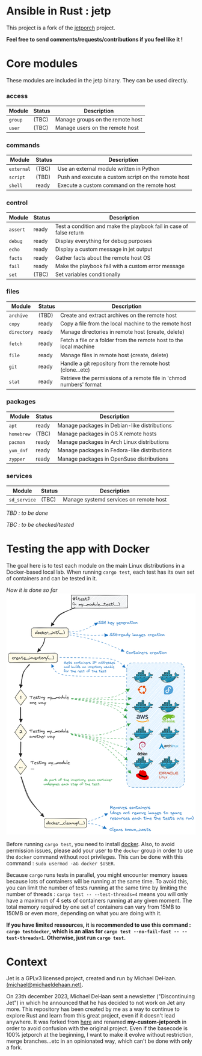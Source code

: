 # Ansible in Rust : jetp

This project is a fork of the [jetporch](https://github.com/jetporch/jetporch) project.

**Feel free to send comments/requests/contributions if you feel like it !**

# Core modules

These modules are included in the jetp binary. They can be used directly.

### access
| Module | Status | Description |
|------|-------|-------------|
| `group` | (TBC) | Manage groups on the remote host |
| `user` | (TBC) | Manage users on the remote host |

### commands
| Module | Status | Description |
|------|-------|-------------|
| `external` | (TBC) | Use an external module written in Python |
| `script` | (TBD) | Push and execute a custom script on the remote host |
| `shell` | ready | Execute a custom command on the remote host |

### control
| Module | Status | Description |
|------|-------|-------------|
| `assert` | ready | Test a condition and make the playbook fail in case of false return |
| `debug` | ready | Display everything for debug purposes |
| `echo` | ready | Display a custom message in jet output |
| `facts` | ready | Gather facts about the remote host OS |
| `fail` | ready | Make the playbook fail with a custom error message |
| `set` | (TBC) | Set variables conditionally |

### files
| Module | Status | Description |
|------|-------|-------------|
| `archive` | (TBD) | Create and extract archives on the remote host |
| `copy` | ready | Copy a file from the local machine to the remote host |
| `directory` | ready | Manage directories in remote host (create, delete) |
| `fetch` | ready | Fetch a file or a folder from the remote host to the local machine |
| `file` | ready | Manage files in remote host (create, delete) |
| `git` | ready | Handle a git repository from the remote host (clone...etc) |
| `stat` | ready | Retrieve the permissions of a remote file in 'chmod numbers' format |

### packages
| Module | Status | Description |
|------|-------|-------------|
| `apt` | ready | Manage packages in Debian-like distributions |
| `homebrew` | (TBC) | Manage packages in OS X remote hosts |
| `pacman` | ready | Manage packages in Arch Linux distributions |
| `yum_dnf` | ready | Manage packages in Fedora-like distributions |
| `zypper` | ready | Manage packages in OpenSuse distributions |

### services
| Module | Status | Description |
|------|-------|-------------|
| `sd_service` | (TBC) | Manage systemd services on remote host |

*TBD : to be done*

*TBC : to be checked/tested*


# Testing the app with Docker

The goal here is to test each module on the main Linux distributions in a Docker-based local lab. When running `cargo test`, each test has its own set of containers and can be tested in it.

*How it is done so far*
![Testing with Docker](/tests/test-illustration.png)

Before running `cargo test`, you need to install [docker](https://docs.docker.com/get-docker/). Also, to avoid permission issues, please add your user to the `docker` group in order to use the `docker` command without root privileges. This can be done with this command : `sudo usermod -aG docker $USER`.

Because `cargo` runs tests in parallel, you might encounter memory issues because lots of containers will be running at the same time. To avoid this, you can limit the number of tests running at the same time by limiting the number of threads : `cargo test -- --test-threads=4` means you will only have a maximum of 4 sets of containers running at any given moment. The total memory required by one set of containers can vary from 15MB to 150MB or even more, depending on what you are doing with it.

**If you have limited ressources, it is recommended to use this command : `cargo testdocker`, which is an alias for `cargo test --no-fail-fast -- --test-threads=1`. Otherwise, just run `cargo test`.**

# Context
Jet is a GPLv3 licensed project, created and run by Michael DeHaan. [(<michael@michaeldehaan.net>)](mailto:michael@michaeldehaan.net).

On 23th december 2023, Michael DeHaan sent a newsletter ("Discontinuing Jet") in which he announced that he has decided to not work on Jet any more. This repository has been created by me as a way to continue to explore Rust and learn from this great project, even if it doesn't lead anywhere. It was forked from [here](https://github.com/jetporch/jetporch) and renamed **my-custom-jetporch** in order to avoid confusion with the original project. Even if the basecode is 100% jetporch at the beginning, I want to make it evolve without restriction, merge branches...etc in an opinionated way, which can't be done with only a fork.
